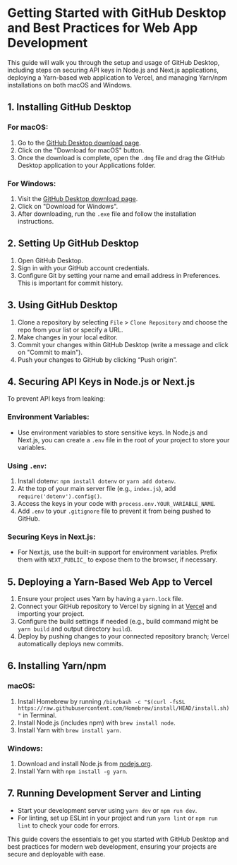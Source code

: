 # Getting Started with GitHub Desktop and Best Practices for Web App Development

This guide will walk you through the setup and usage of GitHub Desktop, including steps on securing API keys in Node.js and Next.js applications, deploying a Yarn-based web application to Vercel, and managing Yarn/npm installations on both macOS and Windows.

## 1. Installing GitHub Desktop

### For macOS:
1. Go to the [GitHub Desktop download page](https://desktop.github.com/).
2. Click on the "Download for macOS" button.
3. Once the download is complete, open the `.dmg` file and drag the GitHub Desktop application to your Applications folder.

### For Windows:
1. Visit the [GitHub Desktop download page](https://desktop.github.com/).
2. Click on "Download for Windows".
3. After downloading, run the `.exe` file and follow the installation instructions.

## 2. Setting Up GitHub Desktop
1. Open GitHub Desktop.
2. Sign in with your GitHub account credentials.
3. Configure Git by setting your name and email address in Preferences. This is important for commit history.

## 3. Using GitHub Desktop
1. Clone a repository by selecting `File` > `Clone Repository` and choose the repo from your list or specify a URL.
2. Make changes in your local editor.
3. Commit your changes within GitHub Desktop (write a message and click on "Commit to main").
4. Push your changes to GitHub by clicking “Push origin”.

## 4. Securing API Keys in Node.js or Next.js
To prevent API keys from leaking:

### Environment Variables:
- Use environment variables to store sensitive keys. In Node.js and Next.js, you can create a `.env` file in the root of your project to store your variables.

### Using `.env`:
1. Install dotenv: `npm install dotenv` or `yarn add dotenv`.
2. At the top of your main server file (e.g., `index.js`), add `require('dotenv').config()`.
3. Access the keys in your code with `process.env.YOUR_VARIABLE_NAME`.
4. Add `.env` to your `.gitignore` file to prevent it from being pushed to GitHub.

### Securing Keys in Next.js:
- For Next.js, use the built-in support for environment variables. Prefix them with `NEXT_PUBLIC_` to expose them to the browser, if necessary.

## 5. Deploying a Yarn-Based Web App to Vercel
1. Ensure your project uses Yarn by having a `yarn.lock` file.
2. Connect your GitHub repository to Vercel by signing in at [Vercel](https://vercel.com/) and importing your project.
3. Configure the build settings if needed (e.g., build command might be `yarn build` and output directory `build`).
4. Deploy by pushing changes to your connected repository branch; Vercel automatically deploys new commits.

## 6. Installing Yarn/npm

### macOS:
1. Install Homebrew by running `/bin/bash -c "$(curl -fsSL https://raw.githubusercontent.com/Homebrew/install/HEAD/install.sh)"` in Terminal.
2. Install Node.js (includes npm) with `brew install node`.
3. Install Yarn with `brew install yarn`.

### Windows:
1. Download and install Node.js from [nodejs.org](https://nodejs.org/).
2. Install Yarn with `npm install -g yarn`.

## 7. Running Development Server and Linting
- Start your development server using `yarn dev` or `npm run dev`.
- For linting, set up ESLint in your project and run `yarn lint` or `npm run lint` to check your code for errors.

This guide covers the essentials to get you started with GitHub Desktop and best practices for modern web development, ensuring your projects are secure and deployable with ease.